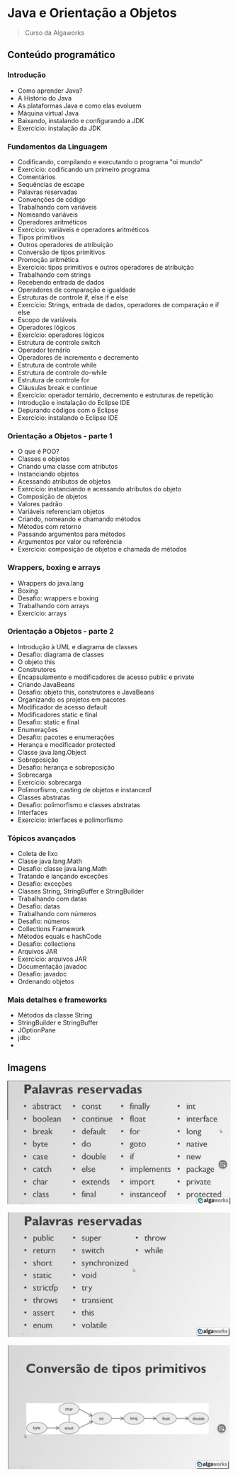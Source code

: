 # Java e Orientação a Objetos

> Curso da Algaworks

## Conteúdo programático

### Introdução

- Como aprender Java?
- A Histório do Java
- As plataformas Java e como elas evoluem
- Máquina virtual Java
- Baixando, instalando e configurando a JDK
- Exercício: instalação da JDK

### Fundamentos da Linguagem

- Codificando, compilando e executando o programa "oi mundo"
- Exercício: codificando um primeiro programa
- Comentários
- Sequências de escape
- Palavras reservadas
- Convenções de código
- Trabalhando com variáveis
- Nomeando variáveis
- Operadores aritméticos
- Exercício: variáveis e operadores aritméticos
- Tipos primitivos
- Outros operadores de atribuição
- Conversão de tipos primitivos
- Promoção aritmética
- Exercício: tipos primitivos e outros operadores de atribuição
- Trabalhando com strings
- Recebendo entrada de dados
- Operadores de comparação e igualdade
- Estruturas de controle if, else if e else
- Exercício: Strings, entrada de dados, operadores de comparação e if else
- Escopo de variáveis
- Operadores lógicos
- Exercício: operadores lógicos
- Estrutura de controle switch
- Operador ternário
- Operadores de incremento e decremento
- Estrutura de controle while
- Estrutura de controle do-while
- Estrutura de controle for
- Cláusulas break e continue
- Exercício: operador ternário, decremento e estruturas de repetição
- Introdução e instalação do Eclipse IDE
- Depurando códigos com o Eclipse
- Exercício: instalando o Eclipse IDE

### Orientação a Objetos - parte 1

- O que é POO?
- Classes e objetos
- Criando uma classe com atributos
- Instanciando objetos
- Acessando atributos de objetos
- Exercício: instanciando e acessando atributos do objeto
- Composição de objetos
- Valores padrão
- Variáveis referenciam objetos
- Criando, nomeando e chamando métodos
- Métodos com retorno
- Passando argumentos para métodos
- Argumentos por valor ou referência
- Exercício: composição de objetos e chamada de métodos

### Wrappers, boxing e arrays

- Wrappers do java.lang
- Boxing
- Desafio: wrappers e boxing
- Trabalhando com arrays
- Exercício: arrays

### Orientação a Objetos - parte 2

- Introdução à UML e diagrama de classes
- Desafio: diagrama de classes
- O objeto this
- Construtores
- Encapsulamento e modificadores de acesso public e private
- Criando JavaBeans
- Desafio: objeto this, construtores e JavaBeans
- Organizando os projetos em pacotes
- Modificador de acesso default
- Modificadores static e final
- Desafio: static e final
- Enumerações
- Desafio: pacotes e enumerações
- Herança e modificador protected
- Classe java.lang.Object
- Sobreposição
- Desafio: herança e sobreposição
- Sobrecarga
- Exercício: sobrecarga
- Polimorfismo, casting de objetos e instanceof
- Classes abstratas
- Desafio: polimorfismo e classes abstratas
- Interfaces
- Exercício: interfaces e polimorfismo

### Tópicos avançados

- Coleta de lixo
- Classe java.lang.Math
- Desafio: classe java.lang.Math
- Tratando e lançando exceções
- Desafio: exceções
- Classes String, StringBuffer e StringBuilder
- Trabalhando com datas
- Desafio: datas
- Trabalhando com números
- Desafio: números
- Collections Framework
- Métodos equals e hashCode
- Desafio: collections
- Arquivos JAR
- Exercício: arquivos JAR
- Documentação javadoc
- Desafio: javadoc
- Ordenando objetos

### Mais detalhes e frameworks

- Métodos da classe String
- StringBuilder e StringBuffer
- JOptionPane
- jdbc
- 

## Imagens

![Palavras Reservadas parte 1](/FundamentosDaLinguagem/palavras-reservadas-1.jpg)

![Palavras Reservadas parte 2](/FundamentosDaLinguagem/palavras-reservadas-2.jpg)

![Conversao de Tipos Primitivos](/FundamentosDaLinguagem/conversao-de-tipos-primitivos.jpg)

